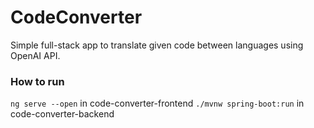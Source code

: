 # CodeConverter

Simple full-stack app to translate given code between languages using OpenAI API.

### How to run

`ng serve --open` in code-converter-frontend
`./mvnw spring-boot:run` in code-converter-backend
